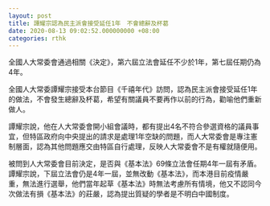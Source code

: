 ```yaml
---
layout: post
title: 譚耀宗認為民主派會接受延任1年　不會總辭及杯葛
date: 2020-08-13 09:02:52.000000000 +08:00
categories: rthk
---
```


全國人大常委會通過相關《決定》，第六屆立法會延任不少於1年，第七屆任期仍為4年。

全國人大常委譚耀宗接受本台節目《千禧年代》訪問，認為民主派會接受延任1年的做法，不會發生總辭及杯葛，希望有關議員不要再作以前的行為，勸喻他們重新做人。

譚耀宗說，他在人大常委會開小組會議時，都有提出4名不符合參選資格的議員事宜，但特區政府向中央提出的請求是處理1年空缺的問題，而人大常委會是專注憲制層面，認為其他問題應交由特區自行處理，反映人大常委會不是有權就隨便用。

被問到人大常委會目前決定，是否與《基本法》69條立法會任期4年一屆有矛盾。譚耀宗說，下屆立法會仍是4年一屆，並無改動《基本法》，而本港目前疫情嚴重，無法進行選舉，他們當年起草《基本法》時無法考慮所有情境，他又不認同今次做法有損《基本法》的莊嚴，認為提出質疑的學者是不明白中國制度。
